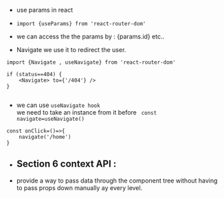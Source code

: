 - use params in react

- `import {useParams} from 'react-router-dom'`
- we can access the the params by :
  {params.id} etc..

- Navigate we use it to redirect the user.

```
import {Navigate , useNavigate} from 'react-router-dom'

if (status==404) {
    <Navigate> to={'/404'} />
}


```

- we can use `useNavigate hook` <br>
  we need to take an instance from it before
  ` const navigate=useNavigate()`

```
const onClick=()=>{
    navigate('/home')
}
```

- ## Section 6 context API :
- provide a way to pass data through the component tree without having to pass props down manually ay every level.
